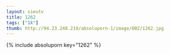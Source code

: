 ```yaml
--- 
layout: sieutv
title: 1262
tags: ["1k"]
thumb: http://94.23.248.219/absoluporn-1/image/002/1262.jpg
---
```

{% include absoluporn key="1262" %} 
